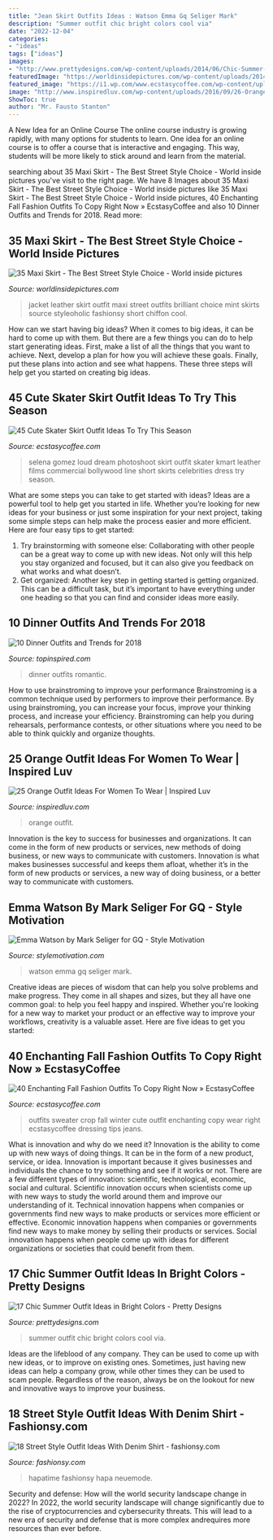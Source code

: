 ```yaml
---
title: "Jean Skirt Outfits Ideas : Watson Emma Gq Seliger Mark"
description: "Summer outfit chic bright colors cool via"
date: "2022-12-04"
categories:
- "ideas"
tags: ["ideas"]
images:
- "http://www.prettydesigns.com/wp-content/uploads/2014/06/Chic-Summer-Outfit.jpg"
featuredImage: "https://worldinsidepictures.com/wp-content/uploads/2014/03/340.jpg"
featured_image: "https://i1.wp.com/www.ecstasycoffee.com/wp-content/uploads/2016/09/fall-outfit-11.jpg?resize=365%2C609"
image: "http://www.inspiredluv.com/wp-content/uploads/2016/09/26-Orange-outfit-ideas-For-Women.jpg"
ShowToc: true
author: "Mr. Fausto Stanton"
---
```



A New Idea for an Online Course
The online course industry is growing rapidly, with many options for students to learn. One idea for an online course is to offer a course that is interactive and engaging. This way, students will be more likely to stick around and learn from the material.

	

		
searching about 35 Maxi Skirt - The Best Street Style Choice - World inside pictures you've visit to the right page. We have 8 Images about 35 Maxi Skirt - The Best Street Style Choice - World inside pictures like 35 Maxi Skirt - The Best Street Style Choice - World inside pictures, 40 Enchanting Fall Fashion Outfits To Copy Right Now » EcstasyCoffee and also 10 Dinner Outfits and Trends for 2018. Read more:
		
    
## 35 Maxi Skirt - The Best Street Style Choice - World Inside Pictures

<img loading=lazy src="https://worldinsidepictures.com/wp-content/uploads/2014/03/340.jpg" onerror="this.onerror=null;this.src='https://tse2.mm.bing.net/th?id=OIP.PCNg3127P6_pAyrHawZkawHaK3&amp;pid=15.1';" alt="35 Maxi Skirt - The Best Street Style Choice - World inside pictures">

_Source: worldinsidepictures.com_

>jacket leather skirt outfit maxi street outfits brilliant choice mint skirts source styleoholic fashionsy short chiffon cool. 

	

How can we start having big ideas?
When it comes to big ideas, it can be hard to come up with them. But there are a few things you can do to help start generating ideas. First, make a list of all the things that you want to achieve. Next, develop a plan for how you will achieve these goals. Finally, put these plans into action and see what happens. These three steps will help get you started on creating big ideas.

    
## 45 Cute Skater Skirt Outfit Ideas To Try This Season

<img loading=lazy src="https://i2.wp.com/www.ecstasycoffee.com/wp-content/uploads/2016/12/a-patina-skirt-in-imitation-leather.jpg?resize=700%2C1050&amp;ssl=1" onerror="this.onerror=null;this.src='https://tse2.mm.bing.net/th?id=OIP.1YilDV9Ii4v7muSDqGFLUQHaLH&amp;pid=15.1';" alt="45 Cute Skater Skirt Outfit Ideas To Try This Season">

_Source: ecstasycoffee.com_

>selena gomez loud dream photoshoot skirt outfit skater kmart leather films commercial bollywood line short skirts celebrities dress try season. 

	

What are some steps you can take to get started with ideas?
Ideas are a powerful tool to help get you started in life. Whether you’re looking for new ideas for your business or just some inspiration for your next project, taking some simple steps can help make the process easier and more efficient. Here are four easy tips to get started: 
1. Try brainstorming with someone else: Collaborating with other people can be a great way to come up with new ideas. Not only will this help you stay organized and focused, but it can also give you feedback on what works and what doesn’t. 
2. Get organized: Another key step in getting started is getting organized. This can be a difficult task, but it’s important to have everything under one heading so that you can find and consider ideas more easily. 

    
## 10 Dinner Outfits And Trends For 2018

<img loading=lazy src="https://www.topinspired.com/wp-content/uploads/2016/01/Romantic-1.jpg" onerror="this.onerror=null;this.src='https://tse1.mm.bing.net/th?id=OIP.dINY-aGTLw4PG9ZuZO-tVgHaLM&amp;pid=15.1';" alt="10 Dinner Outfits and Trends for 2018">

_Source: topinspired.com_

>dinner outfits romantic. 

	

How to use brainstroming to improve your performance
Brainstroming is a common technique used by performers to improve their performance. By using brainstroming, you can increase your focus, improve your thinking process, and increase your efficiency. Brainstroming can help you during rehearsals, performance contests, or other situations where you need to be able to think quickly and organize thoughts.

    
## 25 Orange Outfit Ideas For Women To Wear | Inspired Luv

<img loading=lazy src="http://www.inspiredluv.com/wp-content/uploads/2016/09/26-Orange-outfit-ideas-For-Women.jpg" onerror="this.onerror=null;this.src='https://tse1.mm.bing.net/th?id=OIP.yTa9OhOCou3egznIpRGtJwHaLL&amp;pid=15.1';" alt="25 Orange Outfit Ideas For Women To Wear | Inspired Luv">

_Source: inspiredluv.com_

>orange outfit. 

	

Innovation is the key to success for businesses and organizations. It can come in the form of new products or services, new methods of doing business, or new ways to communicate with customers. Innovation is what makes businesses successful and keeps them afloat, whether it’s in the form of new products or services, a new way of doing business, or a better way to communicate with customers.

    
## Emma Watson By Mark Seliger For GQ - Style Motivation

<img loading=lazy src="http://www.stylemotivation.com/wp-content/uploads/2013/05/46-620x871.jpg" onerror="this.onerror=null;this.src='https://tse4.mm.bing.net/th?id=OIP.ltJppyzUUx6BWlNjoUXLIwHaKZ&amp;pid=15.1';" alt="Emma Watson by Mark Seliger for GQ - Style Motivation">

_Source: stylemotivation.com_

>watson emma gq seliger mark. 

	

Creative ideas are pieces of wisdom that can help you solve problems and make progress. They come in all shapes and sizes, but they all have one common goal: to help you feel happy and inspired. Whether you're looking for a new way to market your product or an effective way to improve your workflows, creativity is a valuable asset. Here are five ideas to get you started: 

    
## 40 Enchanting Fall Fashion Outfits To Copy Right Now » EcstasyCoffee

<img loading=lazy src="https://i1.wp.com/www.ecstasycoffee.com/wp-content/uploads/2016/09/fall-outfit-11.jpg?resize=365%2C609" onerror="this.onerror=null;this.src='https://tse4.mm.bing.net/th?id=OIP.mXqpCX3Tnkj6b1zT7P9gMwAAAA&amp;pid=15.1';" alt="40 Enchanting Fall Fashion Outfits To Copy Right Now » EcstasyCoffee">

_Source: ecstasycoffee.com_

>outfits sweater crop fall winter cute outfit enchanting copy wear right ecstasycoffee dressing tips jeans. 

	

What is innovation and why do we need it?
Innovation is the ability to come up with new ways of doing things. It can be in the form of a new product, service, or idea. Innovation is important because it gives businesses and individuals the chance to try something and see if it works or not.
There are a few different types of innovation: scientific, technological, economic, social and cultural. Scientific innovation occurs when scientists come up with new ways to study the world around them and improve our understanding of it. Technical innovation happens when companies or governments find new ways to make products or services more efficient or effective. Economic innovation happens when companies or governments find new ways to make money by selling their products or services. Social innovation happens when people come up with ideas for different organizations or societies that could benefit from them.

    
## 17 Chic Summer Outfit Ideas In Bright Colors - Pretty Designs

<img loading=lazy src="http://www.prettydesigns.com/wp-content/uploads/2014/06/Chic-Summer-Outfit.jpg" onerror="this.onerror=null;this.src='https://tse2.mm.bing.net/th?id=OIP.YPBAn0ImFOHGF9vsnu9yVAHaK3&amp;pid=15.1';" alt="17 Chic Summer Outfit Ideas in Bright Colors - Pretty Designs">

_Source: prettydesigns.com_

>summer outfit chic bright colors cool via. 

	

Ideas are the lifeblood of any company. They can be used to come up with new ideas, or to improve on existing ones. Sometimes, just having new ideas can help a company grow, while other times they can be used to scam people. Regardless of the reason, always be on the lookout for new and innovative ways to improve your business.

    
## 18 Street Style Outfit Ideas With Denim Shirt - Fashionsy.com

<img loading=lazy src="https://fashionsy.com/wp-content/uploads/2014/03/chambrayandwhite.jpg" onerror="this.onerror=null;this.src='https://tse4.mm.bing.net/th?id=OIP.Kjs65FZ1bmfb20iWlHA1FgHaLE&amp;pid=15.1';" alt="18 Street Style Outfit Ideas With Denim Shirt - fashionsy.com">

_Source: fashionsy.com_

>hapatime fashionsy hapa neuemode. 

	

Security and defense: How will the world security landscape change in 2022?
In 2022, the world security landscape will change significantly due to the rise of cryptocurrencies and cybersecurity threats. This will lead to a new era of security and defense that is more complex andrequires more resources than ever before.

